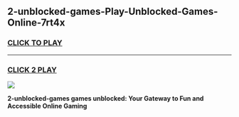 
## 2-unblocked-games-Play-Unblocked-Games-Online-7rt4x
<h3>
<a href="https://premium76.site?title=2-unblocked-games&ref=25A">CLICK TO PLAY</a></h3>
<hr>

<h3>
<a href="https://premium76.site?title=2-unblocked-games&ref=25A">CLICK 2 PLAY</a>
  
</h3>

<a href="https://premium76.site?title=2-unblocked-games&ref=25A"><img src="https://clearcache.store/games.png"></a>


**2-unblocked-games games unblocked: Your Gateway to Fun and Accessible Online Gaming**

